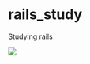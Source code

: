 # rails_study
Studying rails 

<a href="https://codeclimate.com/github/fichimura/rails_study/maintainability"><img src="https://api.codeclimate.com/v1/badges/047272e9ea1812236fea/maintainability" /></a>
